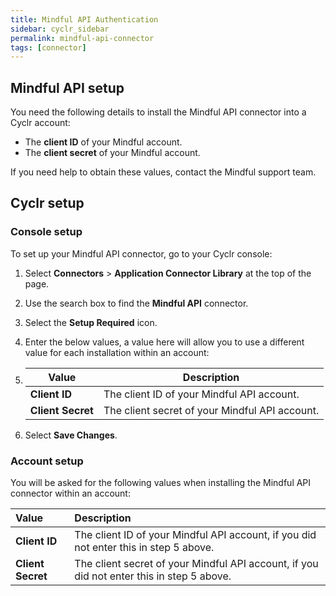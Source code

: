 ```yaml
---
title: Mindful API Authentication
sidebar: cyclr_sidebar
permalink: mindful-api-connector
tags: [connector]
---
```


## Mindful API setup

You need the following details to install the Mindful API connector into a Cyclr account:

- The **client ID** of your Mindful account.
- The **client secret** of your Mindful account.

If you need help to obtain these values, contact the Mindful support team.

## Cyclr setup

### Console setup

To set up your Mindful API connector, go to your Cyclr console:

1. Select **Connectors** > **Application Connector Library** at the top of the page.
2. Use the search box to find the **Mindful API** connector.
3. Select the **Setup Required** icon.
4. Enter the below values, a value here will allow you to use a different value for each installation within an account:
5. 
    | Value             | Description                                    |
    | ----------------- | ---------------------------------------------- |
    | **Client ID**     | The client ID of your Mindful API account.     |
    | **Client Secret** | The client secret of your Mindful API account. |

6. Select **Save Changes**.

### Account setup

You will be asked for the following values when installing the Mindful API connector within an account:

| Value             | Description                                                  |
| :---------------- | :----------------------------------------------------------- |
| **Client ID**     | The client ID of your Mindful API account, if you did not enter this in step 5 above. |
| **Client Secret** | The client secret of your Mindful API account, if you did not enter this in step 5 above. |
